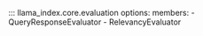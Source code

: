 ::: llama_index.core.evaluation
    options:
      members:
        - QueryResponseEvaluator
        - RelevancyEvaluator
